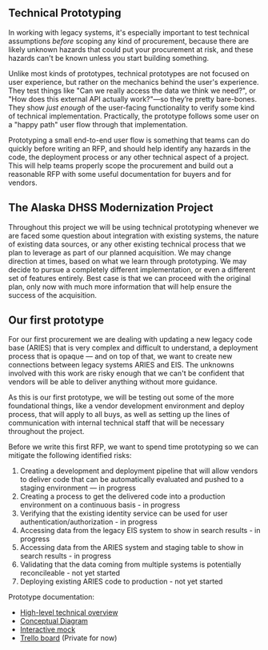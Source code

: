 ## Technical Prototyping
In working with legacy systems, it's especially important to test technical assumptions *before* scoping any kind of procurement, because there are likely unknown hazards that could put your procurement at risk, and these hazards can't be known unless you start building something. 

Unlike most kinds of prototypes, technical prototypes are not focused on user experience, but rather on the mechanics behind the user's experience. They test things like "Can we really access the data we think we need?", or "How does this external API actually work?"—so they’re pretty bare-bones. They show *just enough* of the user-facing functionality to verify some kind of technical implementation. Practically, the prototype follows some user on a "happy path" user flow through that implementation.

Prototyping a small end-to-end user flow is something that teams can do quickly before writing an RFP, and should help identify any hazards in the code, the deployment process or any other technical aspect of a project. This will help teams properly scope the procurement and build out a reasonable RFP with some useful documentation for buyers and for vendors. 

## The Alaska DHSS Modernization Project
Throughout this project we will be using technical prototyping whenever we are faced some question about integration with existing systems, the nature of existing data sources, or any other existing technical process that we plan to leverage as part of our planned acquisition. We may change direction at times, based on what we learn through prototyping. We may decide to pursue a completely different implementation, or even a different set of features entirely. Best case is that we can proceed with the original plan, only now with much more information that will help ensure the success of the acquisition.

## Our first prototype
For our first procurement we are dealing with updating a new legacy code base (ARIES) that is very complex and difficult to understand, a deployment process that is opaque — and on top of that, we want to create new connections between legacy systems ARIES and EIS. The unknowns involved with this work are risky enough that we can't be confident that vendors will be able to deliver anything without more guidance.

As this is our first prototype, we will be testing out some of the more foundational things, like a vendor development environment and deploy process, that will apply to all buys, as well as setting up the lines of communication with internal technical staff that will be necessary throughout the project. 

Before we write this first RFP, we want to spend time prototyping so we can mitigate the following identified risks:

1. Creating a development and deployment pipeline that will allow vendors to deliver code that can be automatically evaluated and pushed to a staging environment — in progress
2. Creating a process to get the delivered code into a production environment on a continuous basis - in progress
3. Verifying that the existing identity service can be used for user authentication/authorization - in progress
4. Accessing data from the legacy EIS system to show in search results - in progress
5. Accessing data from the ARIES system and staging table to show in search results - in progress
6. Validating that the data coming from multiple systems is potentially reconcileable - not yet started
7. Deploying existing ARIES code to production - not yet started

Prototype documentation:
* [High-level technical overview](https://github.com/18F/acq-alaska-dhss-modernization/blob/master/assets/search-prototype-high-level-technical-overview.pdf) 
* [Conceptual Diagram](https://app.mural.ly/t/gsa6/m/gsa6/1489619780239/view/4116522087)
* [Interactive mock](http://gsa.invisionapp.com/share/QDAZYEJPZ)
* [Trello board](https://trello.com/b/qiQq7T53/acq-ak-prototype-1) (Private for now)

